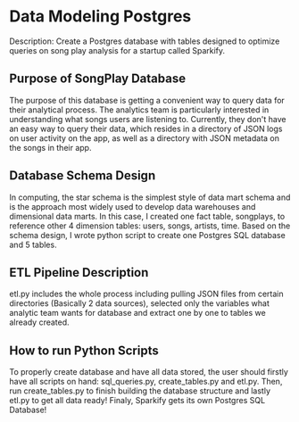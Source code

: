 # Data Modeling Postgres
Description: Create a Postgres database with tables designed to optimize queries on song play analysis for a startup called Sparkify.

## Purpose of SongPlay Database
The purpose of this database is getting a convenient way to query data for their analytical process. The analytics team is particularly interested in understanding what songs users are listening to. Currently, they don't have an easy way to query their data, which resides in a directory of JSON logs on user activity on the app, as well as a directory with JSON metadata on the songs in their app.

## Database Schema Design
In computing, the star schema is the simplest style of data mart schema and is the approach most widely used to develop data warehouses and dimensional data marts. In this case, I created one fact table, songplays, to reference other 4 dimension tables: users, songs, artists, time. Based on the schema design, I wrote python script to create one Postgres SQL database and 5 tables. 

## ETL Pipeline Description
etl.py includes the whole process including pulling JSON files from certain directories (Basically 2 data sources), selected only the variables what analytic team wants for database and extract one by one to tables we already created. 

## How to run Python Scripts
To properly create database and have all data stored, the user should firstly have all scripts on hand: sql_queries.py, create_tables.py and etl.py. Then, run create_tables.py to finish building the database structure and lastly etl.py to get all data ready! Finaly, Sparkify gets its own Postgres SQL Database! 
